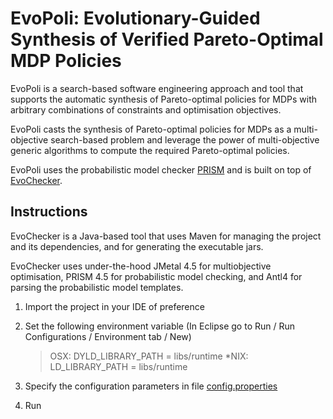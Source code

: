 # EvoPoli: Evolutionary-Guided Synthesis of Verified Pareto-Optimal MDP Policies

EvoPoli is a search-based software engineering approach and tool that supports the automatic synthesis of Pareto-optimal policies for MDPs with arbitrary combinations of constraints and optimisation objectives.

EvoPoli casts the synthesis of Pareto-optimal policies for MDPs as a multi-objective search-based problem and leverage the power of multi-objective generic algorithms to compute the required Pareto-optimal policies.


EvoPoli uses the probabilistic model checker [PRISM](prismmodelchecker.org) and is built on top of [EvoChecker](https://github.com/gerasimou/EvoChecker).


Instructions
------------

EvoChecker is a Java-based tool that uses Maven for managing the project and its dependencies, and for generating the executable jars.

EvoChecker uses under-the-hood JMetal 4.5 for multiobjective optimisation, PRISM 4.5 for probabilistic model checking, and Antl4 for parsing the probabilistic model templates.

1. Import the project in your IDE of preference

2. Set the following environment variable (In Eclipse go to Run / Run Configurations / Environment tab / New)
   > OSX: DYLD\_LIBRARY\_PATH = libs/runtime
   > *NIX: LD\_LIBRARY\_PATH = libs/runtime
   
3. Specify the configuration parameters in file [config.properties](https://github.com/gerasimou/EvoChecker/blob/newEvoChecker/config.properties)

4. Run
